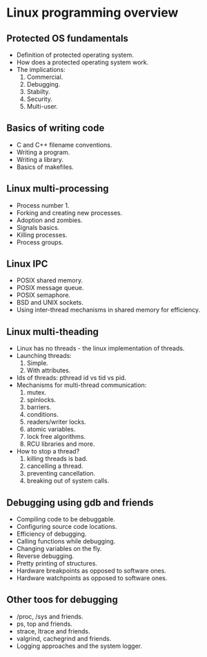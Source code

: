 Linux programming overview
==========================

Protected OS fundamentals
-------------------------
* Definition of protected operating system.
* How does a protected operating system work.
* The implications:
	1. Commercial.
	2. Debugging.
	3. Stabilty.
	4. Security.
	5. Multi-user.

Basics of writing code
----------------------
* C and C++ filename conventions.
* Writing a program.
* Writing a library.
* Basics of makefiles.

Linux multi-processing
----------------------
* Process number 1.
* Forking and creating new processes.
* Adoption and zombies.
* Signals basics.
* Killing processes.
* Process groups.

Linux IPC
---------
* POSIX shared memory.
* POSIX message queue.
* POSIX semaphore.
* BSD and UNIX sockets.
* Using inter-thread mechanisms in shared memory for efficiency.

Linux multi-theading
--------------------
* Linux has no threads - the linux implementation of threads.
* Launching threads:
	1. Simple.
	2. With attributes.
* Ids of threads: pthread id vs tid vs pid.
* Mechanisms for multi-thread communication:
	1. mutex.
	2. spinlocks.
	3. barriers.
	4. conditions.
	5. readers/writer locks.
	6. atomic variables.
	7. lock free algorithms.
	8. RCU libraries and more.
* How to stop a thread?
	1. killing threads is bad.
	2. cancelling a thread.
	3. preventing cancellation.
	4. breaking out of system calls.

Debugging using gdb and friends
-------------------------------
* Compiling code to be debuggable.
* Configuring source code locations.
* Efficiency of debugging.
* Calling functions while debugging.
* Changing variables on the fly.
* Reverse debugging.
* Pretty printing of structures.
* Hardware breakpoints as opposed to software ones.
* Hardware watchpoints as opposed to software ones.

Other toos for debugging
------------------------
* /proc, /sys and friends.
* ps, top and friends.
* strace, ltrace and friends.
* valgrind, cachegrind and friends.
* Logging approaches and the system logger.
